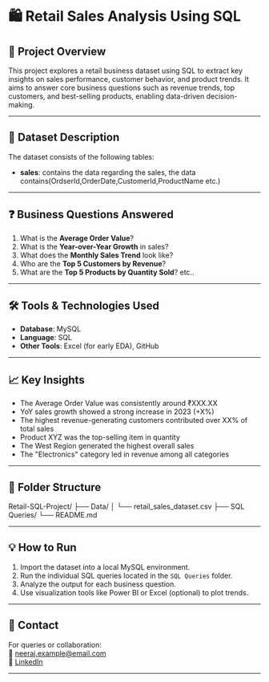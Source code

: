 # 🛍️ Retail Sales Analysis Using SQL

## 📌 Project Overview
This project explores a retail business dataset using SQL to extract key insights on sales performance, customer behavior, and product trends. It aims to answer core business questions such as revenue trends, top customers, and best-selling products, enabling data-driven decision-making.

---

## 📂 Dataset Description
The dataset consists of the following tables:

- **sales**: contains the data regarding the sales, the data contains(OrdserId,OrderDate,CustomerId,ProductName etc.)
---

## ❓ Business Questions Answered
1. What is the **Average Order Value**?
2. What is the **Year-over-Year Growth** in sales?
3. What does the **Monthly Sales Trend** look like?
4. Who are the **Top 5 Customers by Revenue**?
5. What are the **Top 5 Products by Quantity Sold**? etc..
---

## 🛠️ Tools & Technologies Used
- **Database**: MySQL
- **Language**: SQL
- **Other Tools**: Excel (for early EDA), GitHub

---

## 📈 Key Insights
- The Average Order Value was consistently around ₹XXX.XX
- YoY sales growth showed a strong increase in 2023 (+X%)
- The highest revenue-generating customers contributed over XX% of total sales
- Product XYZ was the top-selling item in quantity
- The West Region generated the highest overall sales
- The "Electronics" category led in revenue among all categories

---

## 📁 Folder Structure

Retail-SQL-Project/
├── Data/
│ └── retail_sales_dataset.csv
├── SQL Queries/
└── README.md


---

## 💡 How to Run
1. Import the dataset into a local MySQL environment.
2. Run the individual SQL queries located in the `SQL Queries` folder.
3. Analyze the output for each business question.
4. Use visualization tools like Power BI or Excel (optional) to plot trends.

---

## 🤝 Contact
For queries or collaboration:  
📧 neeraj.example@email.com  
🔗 [LinkedIn](https://www.linkedin.com/in/your-profile)

---

